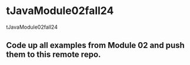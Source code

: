 # tJavaModule02fall24
tJavaModule02fall24

## Code up all examples from Module 02 and push them to this remote repo.

